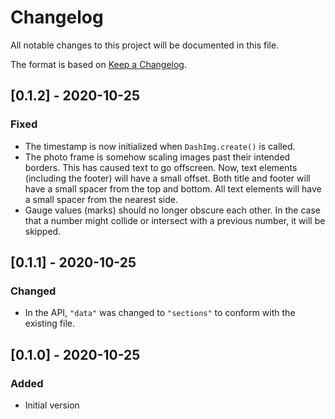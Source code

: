 # Changelog
All notable changes to this project will be documented in this file.

The format is based on [Keep a Changelog](https://keepachangelog.com/en/1.0.0/).

## [0.1.2] - 2020-10-25
### Fixed
- The timestamp is now initialized when `DashImg.create()` is called.
- The photo frame is somehow scaling images past their intended borders. This has caused text to go offscreen. Now, text elements (including the footer) will have a small offset. Both title and footer will have a small spacer from the top and bottom. All text elements will have a small spacer from the nearest side.
- Gauge values (marks) should no longer obscure each other. In the case that a number might collide or intersect with a previous number, it will be skipped.

## [0.1.1] - 2020-10-25
### Changed
- In the API, `"data"` was changed to `"sections"` to conform with the existing file.

## [0.1.0] - 2020-10-25
### Added
- Initial version
